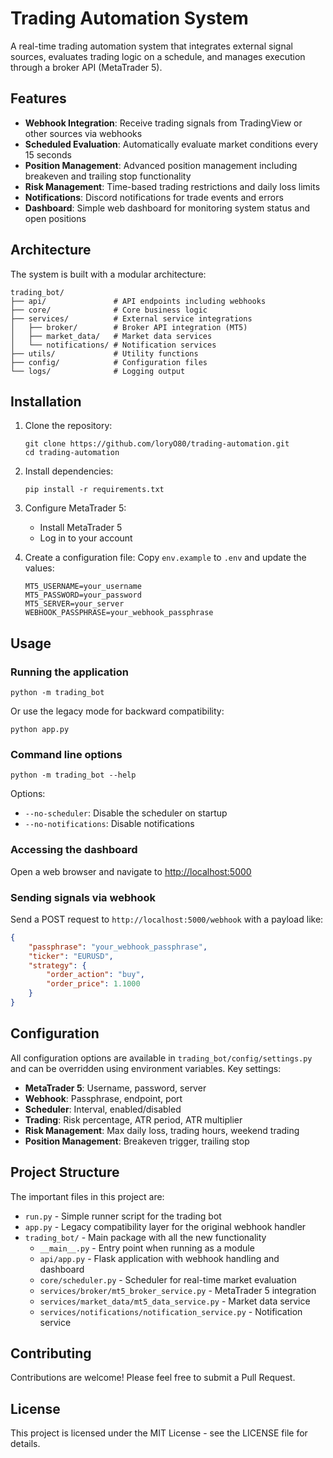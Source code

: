 # Trading Automation System

A real-time trading automation system that integrates external signal sources, evaluates trading logic on a schedule, and manages execution through a broker API (MetaTrader 5).

## Features

- **Webhook Integration**: Receive trading signals from TradingView or other sources via webhooks
- **Scheduled Evaluation**: Automatically evaluate market conditions every 15 seconds
- **Position Management**: Advanced position management including breakeven and trailing stop functionality
- **Risk Management**: Time-based trading restrictions and daily loss limits
- **Notifications**: Discord notifications for trade events and errors
- **Dashboard**: Simple web dashboard for monitoring system status and open positions

## Architecture

The system is built with a modular architecture:

```
trading_bot/
├── api/               # API endpoints including webhooks
├── core/              # Core business logic
├── services/          # External service integrations
│   ├── broker/        # Broker API integration (MT5)
│   ├── market_data/   # Market data services
│   └── notifications/ # Notification services
├── utils/             # Utility functions
├── config/            # Configuration files
└── logs/              # Logging output
```

## Installation

1. Clone the repository:
   ```
   git clone https://github.com/loryO80/trading-automation.git
   cd trading-automation
   ```

2. Install dependencies:
   ```
   pip install -r requirements.txt
   ```

3. Configure MetaTrader 5:
   - Install MetaTrader 5
   - Log in to your account

4. Create a configuration file:
   Copy `env.example` to `.env` and update the values:
   ```
   MT5_USERNAME=your_username
   MT5_PASSWORD=your_password
   MT5_SERVER=your_server
   WEBHOOK_PASSPHRASE=your_webhook_passphrase
   ```

## Usage

### Running the application

```
python -m trading_bot
```

Or use the legacy mode for backward compatibility:

```
python app.py
```

### Command line options

```
python -m trading_bot --help
```

Options:
- `--no-scheduler`: Disable the scheduler on startup
- `--no-notifications`: Disable notifications

### Accessing the dashboard

Open a web browser and navigate to [http://localhost:5000](http://localhost:5000)

### Sending signals via webhook

Send a POST request to `http://localhost:5000/webhook` with a payload like:

```json
{
    "passphrase": "your_webhook_passphrase",
    "ticker": "EURUSD",
    "strategy": {
        "order_action": "buy",
        "order_price": 1.1000
    }
}
```

## Configuration

All configuration options are available in `trading_bot/config/settings.py` and can be overridden using environment variables. Key settings:

- **MetaTrader 5**: Username, password, server
- **Webhook**: Passphrase, endpoint, port
- **Scheduler**: Interval, enabled/disabled
- **Trading**: Risk percentage, ATR period, ATR multiplier
- **Risk Management**: Max daily loss, trading hours, weekend trading
- **Position Management**: Breakeven trigger, trailing stop

## Project Structure

The important files in this project are:

- `run.py` - Simple runner script for the trading bot
- `app.py` - Legacy compatibility layer for the original webhook handler
- `trading_bot/` - Main package with all the new functionality
  - `__main__.py` - Entry point when running as a module
  - `api/app.py` - Flask application with webhook handling and dashboard
  - `core/scheduler.py` - Scheduler for real-time market evaluation
  - `services/broker/mt5_broker_service.py` - MetaTrader 5 integration
  - `services/market_data/mt5_data_service.py` - Market data service
  - `services/notifications/notification_service.py` - Notification service

## Contributing

Contributions are welcome! Please feel free to submit a Pull Request.

## License

This project is licensed under the MIT License - see the LICENSE file for details.